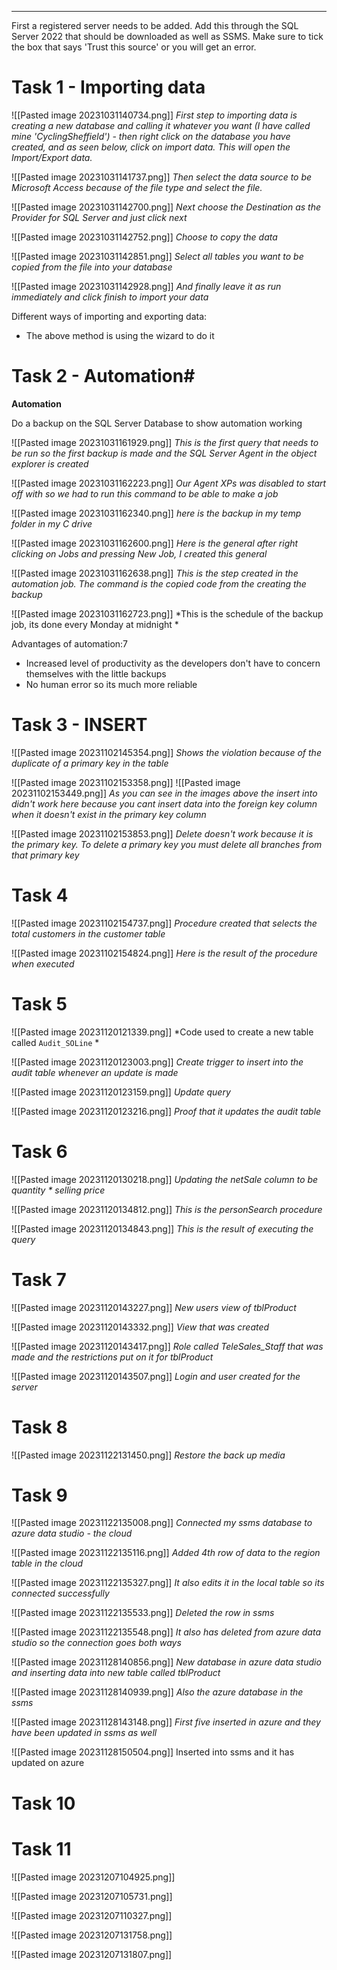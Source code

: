 
---

First a registered server needs to be added. Add this through the SQL Server 2022 that should be downloaded as well as SSMS. Make sure to tick the box that says 'Trust this source' or you will get an error.

# Task 1 - Importing data

![[Pasted image 20231031140734.png]]
*First step to importing data is creating a new database and calling it whatever you want (I have called mine 'CyclingSheffield') - then right click on the database you have created, and as seen below, click on import data. This will open the Import/Export data.*


![[Pasted image 20231031141737.png]] 
*Then select the data source to be Microsoft Access because of the file type and select the file.*

![[Pasted image 20231031142700.png]]
*Next choose the Destination as the Provider for SQL Server and just click next*

![[Pasted image 20231031142752.png]]
*Choose to copy the data*

![[Pasted image 20231031142851.png]]
*Select all tables you want to be copied from the file into your database*

![[Pasted image 20231031142928.png]]
*And finally leave it as run immediately and click finish to import your data*

Different ways of importing and exporting data:
- The above method is using the wizard to do it


# Task 2 - Automation#

**Automation**

Do a backup on the SQL Server Database to show automation working

![[Pasted image 20231031161929.png]]
*This is the first query that needs to be run so the first backup is made and the SQL Server Agent in the object explorer is created*

![[Pasted image 20231031162223.png]]
*Our Agent XPs was disabled to start off with so we had to run this command to be able to make a job*

![[Pasted image 20231031162340.png]]
*here is the backup in my temp folder in my C drive*

![[Pasted image 20231031162600.png]]
*Here is the general after right clicking on Jobs and pressing New Job, I created this general*

![[Pasted image 20231031162638.png]]
*This is the step created in the automation job. The command is the copied code from the creating the backup*

![[Pasted image 20231031162723.png]]
*This is the schedule of the backup job, its done every Monday at midnight *

Advantages of automation:7
- Increased level of productivity as the developers don't have to concern themselves with the little backups
- No human error so its much more reliable


# Task 3 - INSERT

![[Pasted image 20231102145354.png]]
*Shows the violation because of the duplicate of a primary key in the table*

![[Pasted image 20231102153358.png]]
![[Pasted image 20231102153449.png]]
*As you can see in the images above the insert into didn't work here because you cant insert data into the foreign key column when it doesn't exist in the primary key column*

![[Pasted image 20231102153853.png]]
*Delete doesn't work because it is the primary key. To delete a primary key you must delete all branches from that primary key*

# Task 4

![[Pasted image 20231102154737.png]]
*Procedure created that selects the total customers in the customer table*

![[Pasted image 20231102154824.png]]
*Here is the result of the procedure when executed*

# Task 5

![[Pasted image 20231120121339.png]]
*Code used to create a new table called `Audit_SOLine` *

![[Pasted image 20231120123003.png]]
*Create trigger to insert into the audit table whenever an update is made*

![[Pasted image 20231120123159.png]]
*Update query*

![[Pasted image 20231120123216.png]]
*Proof that it updates the audit table*


# Task 6


![[Pasted image 20231120130218.png]]
*Updating the netSale column to be quantity * selling price*

![[Pasted image 20231120134812.png]]
*This is the personSearch procedure*

![[Pasted image 20231120134843.png]]
*This is the result of executing the query*

# Task 7

![[Pasted image 20231120143227.png]]
*New users view of tblProduct*

![[Pasted image 20231120143332.png]]
*View that was created*

![[Pasted image 20231120143417.png]]
*Role called TeleSales_Staff that was made and the restrictions put on it for tblProduct*

![[Pasted image 20231120143507.png]]
*Login and user created for the server*

# Task 8
![[Pasted image 20231122131450.png]]
*Restore the back up media*

# Task 9
![[Pasted image 20231122135008.png]]
*Connected my ssms database to azure data studio - the cloud*

![[Pasted image 20231122135116.png]]
*Added 4th row of data to the region table in the cloud*

![[Pasted image 20231122135327.png]]
*It also edits it in the local table so its connected successfully*

![[Pasted image 20231122135533.png]]
*Deleted the row in ssms*

![[Pasted image 20231122135548.png]]
*It also has deleted from azure data studio so the connection goes both ways*

![[Pasted image 20231128140856.png]]
*New database in azure data studio and inserting data into new table called tblProduct*

![[Pasted image 20231128140939.png]]
*Also the azure database in the ssms*

![[Pasted image 20231128143148.png]]
*First five inserted in azure and they have been updated in ssms as well*

![[Pasted image 20231128150504.png]]
Inserted into ssms and it has updated on azure
# Task 10

# Task 11

![[Pasted image 20231207104925.png]]

![[Pasted image 20231207105731.png]]

![[Pasted image 20231207110327.png]]

![[Pasted image 20231207131758.png]]

![[Pasted image 20231207131807.png]]

